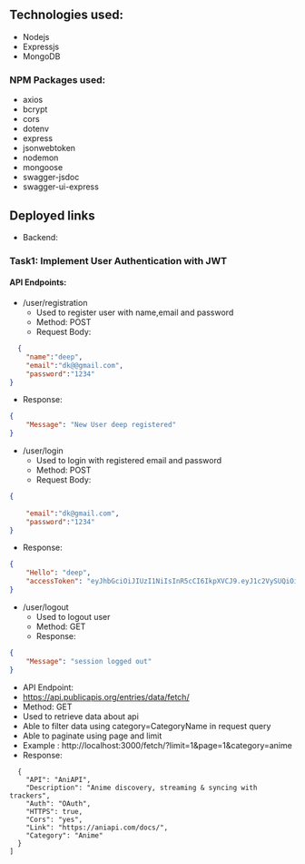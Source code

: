## Technologies used:
- Nodejs
- Expressjs
- MongoDB

### NPM Packages used:
- axios
- bcrypt
- cors
- dotenv
- express
- jsonwebtoken
- nodemon
- mongoose
- swagger-jsdoc
- swagger-ui-express


## Deployed links

- Backend:

### Task1: Implement User Authentication with JWT

#### API Endpoints:

- /user/registration
  - Used to register user with name,email and password
  - Method: POST
  - Request Body:
```json
  {
    "name":"deep",
    "email":"dk@@gmail.com",
    "password":"1234"
}
```
  - Response:
```json
{
    "Message": "New User deep registered"
}
```
- /user/login
   - Used to login with registered email and password
   - Method: POST
   - Request Body:
```json
{
    
    "email":"dk@gmail.com",
    "password":"1234"
}
```
   - Response:
```json
{
    "Hello": "deep",
    "accessToken": "eyJhbGciOiJIUzI1NiIsInR5cCI6IkpXVCJ9.eyJ1c2VySUQiOiI2NjAyYmJkMmQ4MWQyMzZlNzFiODMwMTAiLCJuYW1lIjoiZGVlcCIsImlhdCI6MTcxMTQ2MTAwMCwiZXhwIjoxNzEyMDY1ODAwfQ.raoeQyY3MbRqGZGXMF_mTqKG2UvzJ27kzU5xHtomr90"
}
```
- /user/logout
  - Used to logout user
  - Method: GET
  - Response:
```json
{
    "Message": "session logged out"
}
```


- API Endpoint:
- https://api.publicapis.org/entries/data/fetch/
- Method: GET
- Used to retrieve data about api
- Able to filter data using category=CategoryName in request query
- Able to paginate using page and limit
- Example : http://localhost:3000/fetch/?limit=1&page=1&category=anime
- Response:
```[
  {
    "API": "AniAPI",
    "Description": "Anime discovery, streaming & syncing with trackers",
    "Auth": "OAuth",
    "HTTPS": true,
    "Cors": "yes",
    "Link": "https://aniapi.com/docs/",
    "Category": "Anime"
  }
]

```

